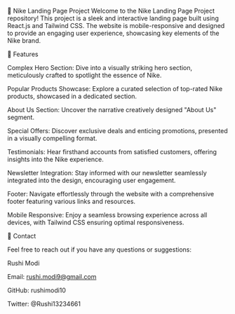 🏅 Nike Landing Page Project
Welcome to the Nike Landing Page Project repository! This project is a sleek and interactive landing page built using React.js and Tailwind CSS. The website is mobile-responsive and designed to provide an engaging user experience, showcasing key elements of the Nike brand.

🚀 Features

Complex Hero Section: Dive into a visually striking hero section, meticulously crafted to spotlight the essence of Nike.

Popular Products Showcase: Explore a curated selection of top-rated Nike products, showcased in a dedicated section.

About Us Section: Uncover the narrative creatively designed "About Us" segment.

Special Offers: Discover exclusive deals and enticing promotions, presented in a visually compelling format.

Testimonials: Hear firsthand accounts from satisfied customers, offering insights into the Nike experience.

Newsletter Integration: Stay informed with our newsletter seamlessly integrated into the design, encouraging user engagement.

Footer: Navigate effortlessly through the website with a comprehensive footer featuring various links and resources.

Mobile Responsive: Enjoy a seamless browsing experience across all devices, with Tailwind CSS ensuring optimal responsiveness.

📧 Contact

Feel free to reach out if you have any questions or suggestions:

Rushi Modi

Email: rushi.modi9@gmail.com

GitHub: rushimodi10

Twitter: @Rushi13234661
